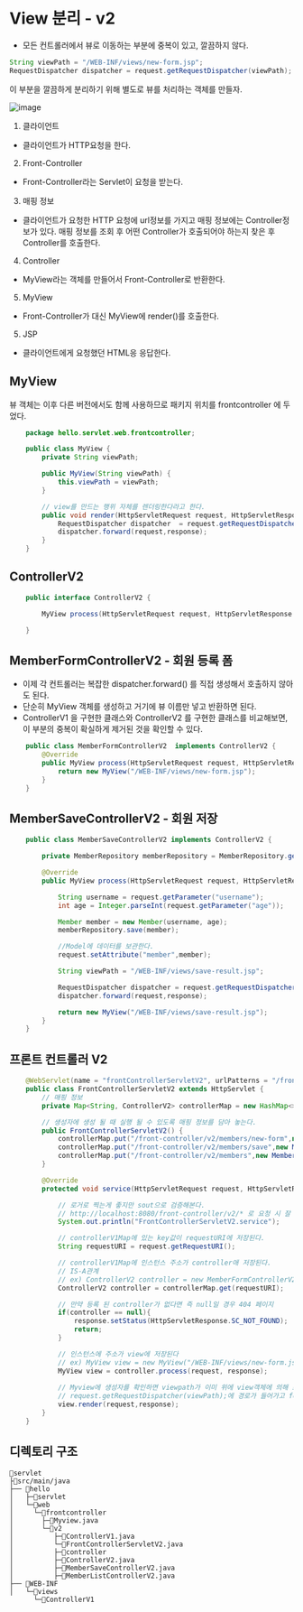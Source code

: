 # View 분리 - v2
- 모든 컨트롤러에서 뷰로 이동하는 부분에 중복이 있고, 깔끔하지 않다.

```java
String viewPath = "/WEB-INF/views/new-form.jsp";
RequestDispatcher dispatcher = request.getRequestDispatcher(viewPath); dispatcher.forward(request, response);
```

이 부분을 깔끔하게 분리하기 위해 별도로 뷰를 처리하는 객체를 만들자.

![image](https://user-images.githubusercontent.com/69107255/115228802-2f1e4a00-a14d-11eb-88e4-5ce2d3eb0870.png)

1. 클라이언트 
- 클라이언트가 HTTP요청을 한다.

2. Front-Controller
- Front-Controller라는 Servlet이 요청을 받는다.

3. 매핑 정보
- 클라이언트가 요청한 HTTP 요청에 url정보를 가지고 매핑 정보에는 Controller정보가 있다. 매핑 정보를 조회 후 어떤 Controller가 호출되어야 하는지 찾은 후 Controller를 호출한다.

4. Controller
- MyView라는 객체를 만들어서 Front-Controller로 반환한다.

5. MyView
- Front-Controller가 대신 MyView에 render()를 호출한다.

5. JSP
- 클라이언트에게 요청했던 HTML응 응답한다.

## MyView
뷰 객체는 이후 다른 버전에서도 함께 사용하므로 패키지 위치를 frontcontroller 에 두었다.

```java
    package hello.servlet.web.frontcontroller;  

    public class MyView {
        private String viewPath;

        public MyView(String viewPath) {
            this.viewPath = viewPath;
        }

        // view를 만드는 행위 자체를 렌더링한다라고 한다.
        public void render(HttpServletRequest request, HttpServletResponse response) throws ServletException, IOException {
            RequestDispatcher dispatcher  = request.getRequestDispatcher(viewPath);
            dispatcher.forward(request,response);
        }
    }
```

## ControllerV2

```java
    public interface ControllerV2 {

        MyView process(HttpServletRequest request, HttpServletResponse response) throws ServletException, IOException;

    }
```

## MemberFormControllerV2 - 회원 등록 폼

- 이제 각 컨트롤러는 복잡한 dispatcher.forward() 를 직접 생성해서 호출하지 않아도 된다. 
- 단순히 MyView 객체를 생성하고 거기에 뷰 이름만 넣고 반환하면 된다. 
- ControllerV1 을 구현한 클래스와 ControllerV2 를 구현한 클래스를 비교해보면, 이 부분의 중복이 확실하게 제거된 것을 확인할 수 있다.


```java
    public class MemberFormControllerV2  implements ControllerV2 {
        @Override
        public MyView process(HttpServletRequest request, HttpServletResponse response) throws ServletException, IOException {
            return new MyView("/WEB-INF/views/new-form.jsp");
        }
    }
```

## MemberSaveControllerV2 - 회원 저장

```java
    public class MemberSaveControllerV2 implements ControllerV2 {

        private MemberRepository memberRepository = MemberRepository.getInstance();

        @Override
        public MyView process(HttpServletRequest request, HttpServletResponse response) throws ServletException, IOException {

            String username = request.getParameter("username");
            int age = Integer.parseInt(request.getParameter("age"));

            Member member = new Member(username, age);
            memberRepository.save(member);

            //Model에 데이터를 보관한다.
            request.setAttribute("member",member);

            String viewPath = "/WEB-INF/views/save-result.jsp";

            RequestDispatcher dispatcher = request.getRequestDispatcher(viewPath);
            dispatcher.forward(request,response);

            return new MyView("/WEB-INF/views/save-result.jsp");
        }
    }
```

## 프론트 컨트롤러 V2

```java
    @WebServlet(name = "frontControllerServletV2", urlPatterns = "/front-controller/v2/*")
    public class FrontControllerServletV2 extends HttpServlet {
        // 매핑 정보        
        private Map<String, ControllerV2> controllerMap = new HashMap<>();

        // 생성자에 생성 될 때 실행 될 수 있도록 매핑 정보를 담아 놓는다.
        public FrontControllerServletV2() {
            controllerMap.put("/front-controller/v2/members/new-form",new MemberFormControllerV2());
            controllerMap.put("/front-controller/v2/members/save",new MemberSaveControllerV2());
            controllerMap.put("/front-controller/v2/members",new MemberListControllerV2());
        }

        @Override
        protected void service(HttpServletRequest request, HttpServletResponse response) throws ServletException, IOException {

            // 로거로 찍는게 좋지만 sout으로 검증해본다.
            // http://localhost:8080/front-controller/v2/* 로 요청 시 잘 호출이 잘 되는지 확인을 해봐야한다.
            System.out.println("FrontControllerServletV2.service");

            // controllerV1Map에 있는 key값이 requestURI에 저장된다.
            String requestURI = request.getRequestURI();

            // controllerV1Map에 인스턴스 주소가 controller애 저장된다. 
            // IS-A관계
            // ex) ControllerV2 controller = new MemberFormControllerV2();
            ControllerV2 controller = controllerMap.get(requestURI);

            // 만약 등록 된 controller가 없다면 즉 null일 경우 404 페이지
            if(controller == null){
                response.setStatus(HttpServletResponse.SC_NOT_FOUND);
                return;
            }

            // 인스턴스에 주소가 view에 저장된다
            // ex) MyView view = new MyView("/WEB-INF/views/new-form.jsp");
            MyView view = controller.process(request, response);
            
            // Myview에 생성자를 확인하면 viewpath가 이미 위에 view객체에 의해 초기화 되어 있고,
            // request.getRequestDispatcher(viewPath);에 경로가 들어가고 forward하게된다.
            view.render(request,response);
        }
    }

```

## 디렉토리 구조

```
📁servlet
├📁src/main/java
├── 📁hello
│   ├─📁servlet
│   └─📁web
│     └─📁frontcontroller
│       ├─📄Myview.java
│       └─📁v2
│          ├─📄ControllerV1.java
│          └─📄FrontControllerServletV2.java
│          ├─📁controller
│          ├─📄ControllerV2.java
│          ├─📄MemberSaveControllerV2.java
│          ├─📄MemberListControllerV2.java
├── 📁WEB-INF
│   └─📁views
      └─📄ControllerV1
```